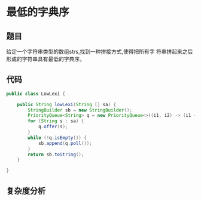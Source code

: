 # 最低的字典序

## 题目
给定一个字符串类型的数组strs,找到一种拼接方式,使得把所有字 符串拼起来之后形成的字符串具有最低的字典序。

## 代码
```java
public class LowLexi {

    public String lowLexi(String [] sa) {
        StringBuilder sb = new StringBuilder();
        PriorityQueue<String> q = new PriorityQueue<>((i1, i2) -> (i1 + i2).compareTo(i2 + i1));
        for (String s : sa) {
            q.offer(s);
        }
        while (!q.isEmpty()) {
            sb.append(q.poll());
        }
        return sb.toString();
    }

}
```

## 复杂度分析
